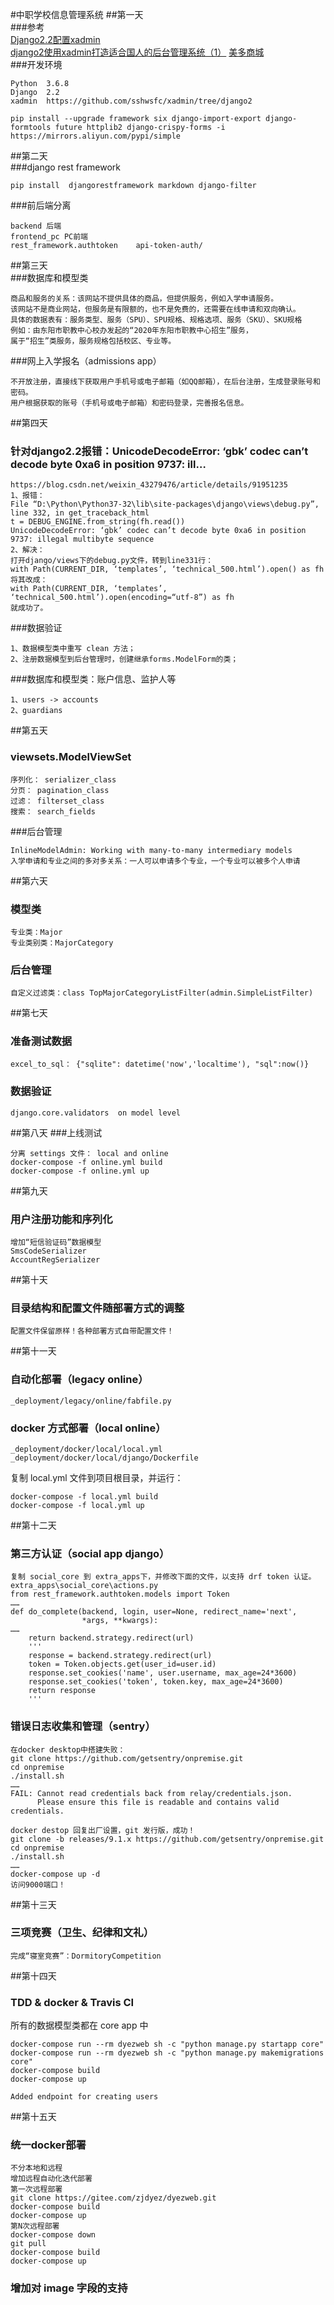 #中职学校信息管理系统
##第一天  
###参考  
[Django2.2配置xadmin](https://blog.csdn.net/weixin_44944640/article/details/89402815)   
[django2使用xadmin打造适合国人的后台管理系统（1）](https://www.jianshu.com/p/9b3bfe934511)
[美多商城](https://gitee.com/zjdyez/meduo.site)    
###开发环境  
```text
Python  3.6.8
Django  2.2
xadmin  https://github.com/sshwsfc/xadmin/tree/django2
```
```commandline
pip install --upgrade framework six django-import-export django-formtools future httplib2 django-crispy-forms -i https://mirrors.aliyun.com/pypi/simple
```
##第二天   
###django rest framework  
```commandline
pip install  djangorestframework markdown django-filter
```  
###前后端分离  
```text
backend 后端
frontend_pc PC前端
rest_framework.authtoken    api-token-auth/
```
##第三天  
###数据库和模型类
```text
商品和服务的关系：该网站不提供具体的商品，但提供服务，例如入学申请服务。
该网站不是商业网站，但服务是有限额的，也不是免费的，还需要在线申请和双向确认。
具体的数据表有：服务类型、服务（SPU）、SPU规格、规格选项、服务（SKU）、SKU规格
例如：由东阳市职教中心校办发起的“2020年东阳市职教中心招生”服务，
属于“招生”类服务，服务规格包括校区、专业等。
```
###网上入学报名（admissions app）  
```text
不开放注册，直接线下获取用户手机号或电子邮箱（如QQ邮箱），在后台注册，生成登录账号和密码。
用户根据获取的账号（手机号或电子邮箱）和密码登录，完善报名信息。
```
##第四天  
### 针对django2.2报错：UnicodeDecodeError: ‘gbk’ codec can’t decode byte 0xa6 in position 9737: ill…  

```text
https://blog.csdn.net/weixin_43279476/article/details/91951235
1、报错：
File “D:\Python\Python37-32\lib\site-packages\django\views\debug.py”, line 332, in get_traceback_html
t = DEBUG_ENGINE.from_string(fh.read())
UnicodeDecodeError: ‘gbk’ codec can’t decode byte 0xa6 in position 9737: illegal multibyte sequence
2、解决：
打开django/views下的debug.py文件，转到line331行：
with Path(CURRENT_DIR, ‘templates’, ‘technical_500.html’).open() as fh
将其改成：
with Path(CURRENT_DIR, ‘templates’, ‘technical_500.html’).open(encoding=“utf-8”) as fh
就成功了。
```
###数据验证  
```text
1、数据模型类中重写 clean 方法；
2、注册数据模型到后台管理时，创建继承forms.ModelForm的类；
```
###数据库和模型类：账户信息、监护人等   
```text
1、users -> accounts
2、guardians
```
##第五天   
### viewsets.ModelViewSet   
```text
序列化： serializer_class  
分页： pagination_class  
过滤： filterset_class
搜索： search_fields
```
###后台管理   
```text
InlineModelAdmin: Working with many-to-many intermediary models
入学申请和专业之间的多对多关系：一人可以申请多个专业，一个专业可以被多个人申请
```
##第六天 
### 模型类  
```text
专业类：Major
专业类别类：MajorCategory
```  
### 后台管理  
```text
自定义过滤类：class TopMajorCategoryListFilter(admin.SimpleListFilter)
```
##第七天 
### 准备测试数据  
```text
excel_to_sql： {"sqlite": datetime('now','localtime'), "sql":now()}
```  
### 数据验证    
```text
django.core.validators  on model level
```  
##第八天
###上线测试
```text
分离 settings 文件： local and online
docker-compose -f online.yml build
docker-compose -f online.yml up
```
##第九天 
### 用户注册功能和序列化  
```text
增加“短信验证码”数据模型
SmsCodeSerializer
AccountRegSerializer  
```  
##第十天 
### 目录结构和配置文件随部署方式的调整 
```text
配置文件保留原样！各种部署方式自带配置文件！ 
```  
##第十一天 
### 自动化部署（legacy online）
```text
_deployment/legacy/online/fabfile.py
``` 
### docker 方式部署（local online）
```text
_deployment/docker/local/local.yml
_deployment/docker/local/django/Dockerfile
``` 
复制 local.yml 文件到项目根目录，并运行：   
```commandline
docker-compose -f local.yml build
docker-compose -f local.yml up
```
##第十二天 
### 第三方认证（social app django）
```text
复制 social_core 到 extra_apps下，并修改下面的文件，以支持 drf token 认证。
extra_apps\social_core\actions.py
from rest_framework.authtoken.models import Token
……
def do_complete(backend, login, user=None, redirect_name='next',
                *args, **kwargs):
……
    return backend.strategy.redirect(url)
    '''
    response = backend.strategy.redirect(url)
    token = Token.objects.get(user_id=user.id)
    response.set_cookies('name', user.username, max_age=24*3600)
    response.set_cookies('token', token.key, max_age=24*3600)
    return response
    '''
``` 
### 错误日志收集和管理（sentry）
```text
在docker desktop中搭建失败：
git clone https://github.com/getsentry/onpremise.git
cd onpremise
./install.sh
……
FAIL: Cannot read credentials back from relay/credentials.json.
      Please ensure this file is readable and contains valid credentials.

docker destop 回复出厂设置，git 发行版，成功！
git clone -b releases/9.1.x https://github.com/getsentry/onpremise.git
cd onpremise
./install.sh
……
docker-compose up -d
访问9000端口！
``` 
##第十三天 
### 三项竞赛（卫生、纪律和文礼）
```text
完成“寝室竞赛”：DormitoryCompetition
``` 
##第十四天 
### TDD & docker & Travis CI  
所有的数据模型类都在 core app 中  
```commandline
docker-compose run --rm dyezweb sh -c "python manage.py startapp core"
docker-compose run --rm dyezweb sh -c "python manage.py makemigrations core"
docker-compose build
docker-compose up
``` 
```text
Added endpoint for creating users
```
##第十五天 
### 统一docker部署  
```text
不分本地和远程
增加远程自动化迭代部署
第一次远程部署
git clone https://gitee.com/zjdyez/dyezweb.git
docker-compose build
docker-compose up
第N次远程部署
docker-compose down
git pull
docker-compose build
docker-compose up
```
### 增加对 image 字段的支持  